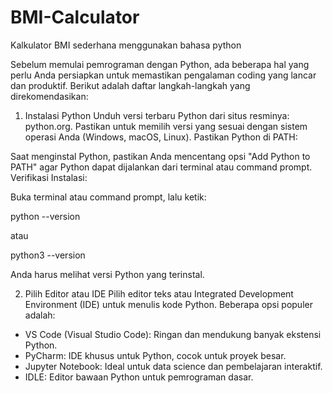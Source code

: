 # BMI-Calculator
Kalkulator BMI sederhana menggunakan bahasa python

Sebelum memulai pemrograman dengan Python, ada beberapa hal yang perlu Anda persiapkan untuk memastikan pengalaman coding yang lancar dan produktif. Berikut adalah daftar langkah-langkah yang direkomendasikan:

1. Instalasi Python
  Unduh versi terbaru Python dari situs resminya: python.org.
Pastikan untuk memilih versi yang sesuai dengan sistem operasi Anda (Windows, macOS, Linux).
Pastikan Python di PATH:

Saat menginstal Python, pastikan Anda mencentang opsi "Add Python to PATH" agar Python dapat dijalankan dari terminal atau command prompt.
Verifikasi Instalasi:

Buka terminal atau command prompt, lalu ketik:

python --version

atau

python3 --version

Anda harus melihat versi Python yang terinstal.

2. Pilih Editor atau IDE
  Pilih editor teks atau Integrated Development Environment (IDE) untuk menulis kode Python. Beberapa opsi populer adalah:

- VS Code (Visual Studio Code): Ringan dan mendukung banyak ekstensi Python.
- PyCharm: IDE khusus untuk Python, cocok untuk proyek besar.
- Jupyter Notebook: Ideal untuk data science dan pembelajaran interaktif.
- IDLE: Editor bawaan Python untuk pemrograman dasar.
